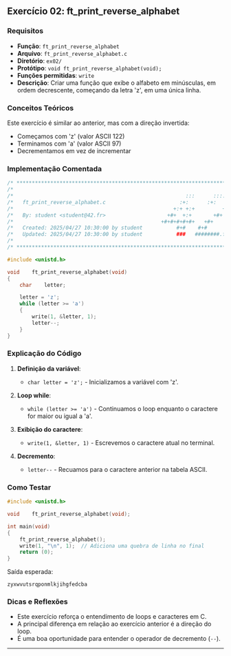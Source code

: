 ## Exercício 02: ft_print_reverse_alphabet

### Requisitos

- **Função**: `ft_print_reverse_alphabet`
- **Arquivo**: `ft_print_reverse_alphabet.c`
- **Diretório**: `ex02/`
- **Protótipo**: `void ft_print_reverse_alphabet(void);`
- **Funções permitidas**: `write`
- **Descrição**: Criar uma função que exibe o alfabeto em minúsculas, em ordem decrescente, começando da letra 'z', em uma única linha.

### Conceitos Teóricos

Este exercício é similar ao anterior, mas com a direção invertida:
- Começamos com 'z' (valor ASCII 122)
- Terminamos com 'a' (valor ASCII 97)
- Decrementamos em vez de incrementar

### Implementação Comentada

```c
/* ************************************************************************** */
/*                                                                            */
/*                                                        :::      ::::::::   */
/*   ft_print_reverse_alphabet.c                        :+:      :+:    :+:   */
/*                                                    +:+ +:+         +:+     */
/*   By: student <student@42.fr>                    +#+  +:+       +#+        */
/*                                                +#+#+#+#+#+   +#+           */
/*   Created: 2025/04/27 10:30:00 by student           #+#    #+#             */
/*   Updated: 2025/04/27 10:30:00 by student           ###   ########.fr       */
/*                                                                            */
/* ************************************************************************** */

#include <unistd.h>

void	ft_print_reverse_alphabet(void)
{
	char	letter;

	letter = 'z';
	while (letter >= 'a')
	{
		write(1, &letter, 1);
		letter--;
	}
}
```

### Explicação do Código

1. **Definição da variável**:
   - `char letter = 'z';` - Inicializamos a variável com 'z'.

2. **Loop while**:
   - `while (letter >= 'a')` - Continuamos o loop enquanto o caractere for maior ou igual a 'a'.

3. **Exibição do caractere**:
   - `write(1, &letter, 1)` - Escrevemos o caractere atual no terminal.

4. **Decremento**:
   - `letter--` - Recuamos para o caractere anterior na tabela ASCII.

### Como Testar

```c
#include <unistd.h>

void	ft_print_reverse_alphabet(void);

int	main(void)
{
	ft_print_reverse_alphabet();
	write(1, "\n", 1);  // Adiciona uma quebra de linha no final
	return (0);
}
```

Saída esperada:
```
zyxwvutsrqponmlkjihgfedcba
```

### Dicas e Reflexões

- Este exercício reforça o entendimento de loops e caracteres em C.
- A principal diferença em relação ao exercício anterior é a direção do loop.
- É uma boa oportunidade para entender o operador de decremento (`--`).

---

